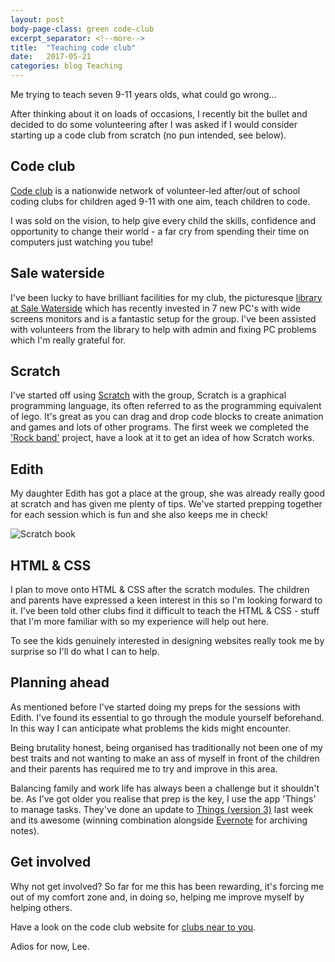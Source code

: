 ```yaml
---
layout: post
body-page-class: green code-club
excerpt_separator: <!--more-->
title:  "Teaching code club"
date:   2017-05-21
categories: blog Teaching
---
```


Me trying to teach seven 9-11 years olds, what could go wrong...

<!--more-->
After thinking about it on loads of occasions, I recently bit the bullet and decided to do some volunteering after I was asked if I would consider starting up a code club from scratch (no pun intended, see below).

## Code club

<a href="https://www.codeclub.org.uk/">Code club</a> is a nationwide network of volunteer-led after/out of school coding clubs for children aged 9-11 with one aim, teach children to code.

I was sold on the vision, to help give every child the skills, confidence and opportunity to change their world - a far cry from spending their time on computers just watching you tube!

## Sale waterside

I've been lucky to have brilliant facilities for my club, the picturesque <a href="http://www.trafford.gov.uk/residents/leisure-and-lifestyle/libraries/libraries-in-trafford/sale-library.aspx">library at Sale Waterside</a> which has recently invested in 7 new PC's with wide screens monitors and is a fantastic setup for the group.  I've been assisted with volunteers from the library to help with admin and fixing PC problems which I'm really grateful for.

## Scratch

I've started off using <a href="https://scratch.mit.edu/">Scratch</a> with the group, Scratch is a graphical programming language, its often referred to as the programming equivalent of lego.  It's great as you can drag and drop code blocks to create animation and games and lots of other programs.  The first week we completed the <a href="https://scratch.mit.edu/projects/26741186/#editor">'Rock band'</a> project, have a look at it to get an idea of how Scratch works.


## Edith

My daughter Edith has got a place at the group, she was already really good at scratch and has given me plenty of tips.  We've started prepping together for each session which is fun and she also keeps me in check!

<img src="https://s3-eu-west-1.amazonaws.com/eskimo/edith-code-club.jpg" alt="Scratch book" >

## HTML & CSS
I plan to move onto HTML & CSS after the scratch modules.  The children and parents have expressed a keen interest in this so I'm looking forward to it.  I've been told other clubs find it difficult to teach the HTML & CSS - stuff that I'm more familiar with so my experience will help out here.

To see the kids genuinely interested in designing websites really took me by surprise so I'll do what I can to help.

## Planning ahead
As mentioned before I've started doing my preps for the sessions with Edith.  I've found its essential to go through the module yourself beforehand.  In this way I can anticipate what problems the kids might encounter.  

Being brutality honest, being organised has traditionally not been one of my best traits and not wanting to make an ass of myself in front of the children and their parents has required me to try and improve in this area.  

Balancing family and work life has always been a challenge but it shouldn't be. As I've got older you realise that prep is the key, I use the app 'Things' to manage tasks.  They've done an update to <a href="https://culturedcode.com/things/">Things (version 3)</a> last week and its awesome (winning combination alongside <a href="https://evernote.com/">Evernote</a> for archiving notes).  

## Get involved
Why not get involved?  So far for me this has been rewarding, it's forcing me out of my comfort zone and, in doing so, helping me improve myself by helping others.

Have a look on the code club website for <a href="https://www.codeclub.org.uk/find-a-club">clubs near to you</a>.

Adios for now, Lee.
